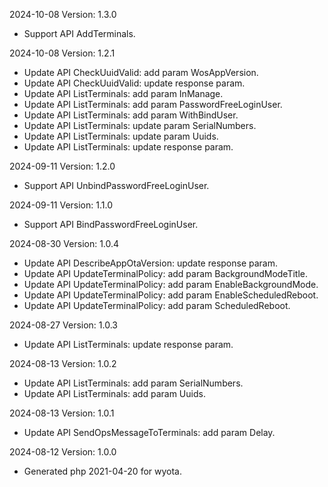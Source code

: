 2024-10-08 Version: 1.3.0
- Support API AddTerminals.


2024-10-08 Version: 1.2.1
- Update API CheckUuidValid: add param WosAppVersion.
- Update API CheckUuidValid: update response param.
- Update API ListTerminals: add param InManage.
- Update API ListTerminals: add param PasswordFreeLoginUser.
- Update API ListTerminals: add param WithBindUser.
- Update API ListTerminals: update param SerialNumbers.
- Update API ListTerminals: update param Uuids.
- Update API ListTerminals: update response param.


2024-09-11 Version: 1.2.0
- Support API UnbindPasswordFreeLoginUser.


2024-09-11 Version: 1.1.0
- Support API BindPasswordFreeLoginUser.


2024-08-30 Version: 1.0.4
- Update API DescribeAppOtaVersion: update response param.
- Update API UpdateTerminalPolicy: add param BackgroundModeTitle.
- Update API UpdateTerminalPolicy: add param EnableBackgroundMode.
- Update API UpdateTerminalPolicy: add param EnableScheduledReboot.
- Update API UpdateTerminalPolicy: add param ScheduledReboot.


2024-08-27 Version: 1.0.3
- Update API ListTerminals: update response param.


2024-08-13 Version: 1.0.2
- Update API ListTerminals: add param SerialNumbers.
- Update API ListTerminals: add param Uuids.


2024-08-13 Version: 1.0.1
- Update API SendOpsMessageToTerminals: add param Delay.


2024-08-12 Version: 1.0.0
- Generated php 2021-04-20 for wyota.

